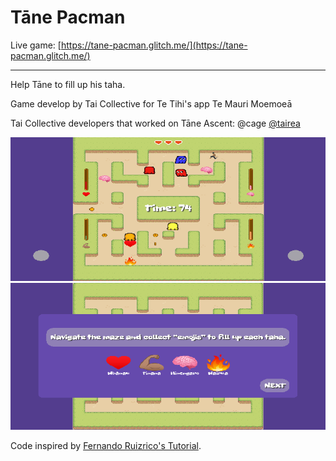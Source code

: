 Tāne Pacman
=================

Live game: [https://tane-pacman.glitch.me/](https://tane-pacman.glitch.me/)

------------

Help Tāne to fill up his taha.

Game develop by Tai Collective for Te Tihi's app Te Mauri Moemoeā

Tai Collective developers that worked on Tāne Ascent:
@cage
[@tairea](https://github.com/tairea)


![Tāne Pacman screenshot1](https://github.com/taicollective/tane-pacman/blob/main/screenshot1.png?raw=true)
![Tāne Pacman screenshot2](https://github.com/taicollective/tane-pacman/blob/main/screenshot2.png?raw=true)

Code inspired by [Fernando Ruizrico's Tutorial](https://fernandoruizrico.com/phaser-unit-4/).